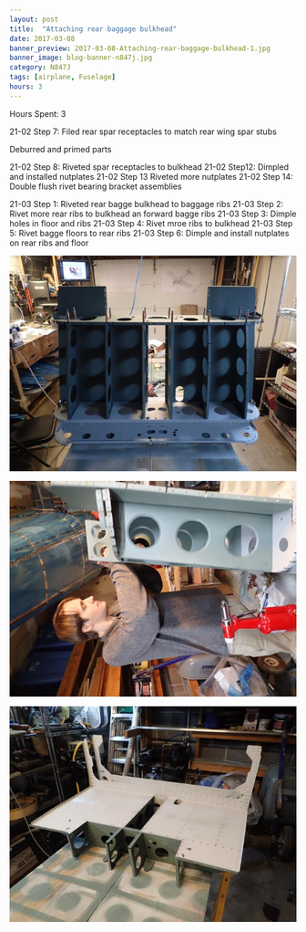 ```yaml
---
layout: post
title:  "Attaching rear baggage bulkhead"
date: 2017-03-08
banner_preview: 2017-03-08-Attaching-rear-baggage-bulkhead-1.jpg
banner_image: blog-banner-n847j.jpg
category: N847J
tags: [airplane, Fuselage]
hours: 3
---
```



Hours Spent: 3

21-02 Step 7: Filed rear spar receptacles to match rear wing spar stubs

Deburred and primed parts

21-02 Step 8: Riveted spar receptacles to bulkhead
21-02 Step12: Dimpled and installed nutplates
21-02 Step 13 Riveted more nutplates
21-02 Step 14: Double flush rivet bearing bracket assemblies

21-03 Step 1: Riveted rear bagge bulkhead to baggage ribs
21-03 Step 2: Rivet more rear ribs to bulkhead an forward bagge ribs
21-03 Step 3: Dimple holes in floor and ribs
21-03 Step 4: Rivet mroe ribs to bulkhead
21-03 Step 5: Rivet bagge floors to rear ribs
21-03 Step 6: Dimple and install nutplates on rear ribs and floor

![](/assets/images/2017-03-08-Attaching-rear-baggage-bulkhead-1.jpg)

![](/assets/images/2017-03-08-Attaching-rear-baggage-bulkhead-2.jpg)

![](/assets/images/2017-03-08-Attaching-rear-baggage-bulkhead-3.jpg)
